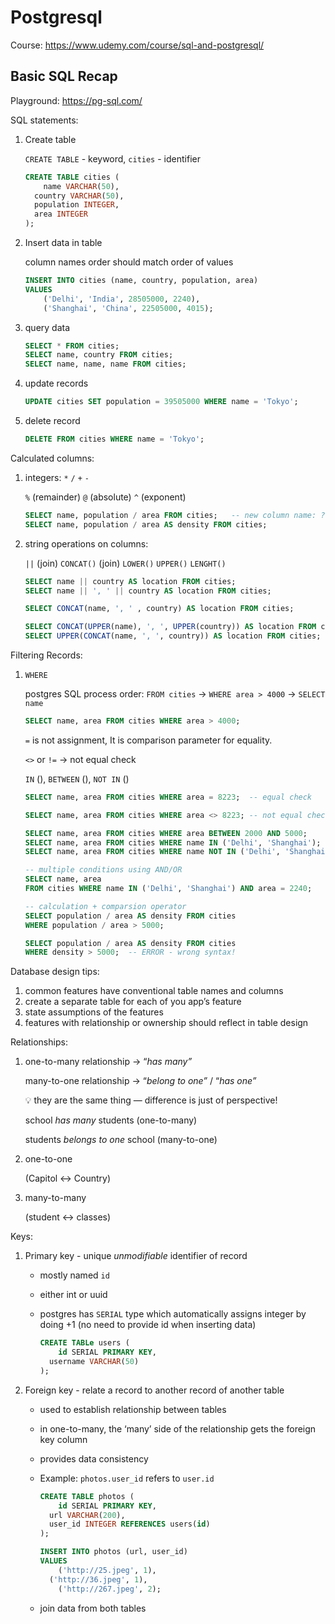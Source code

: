 # Postgresql

Course: https://www.udemy.com/course/sql-and-postgresql/ 

## Basic SQL Recap

Playground: https://pg-sql.com/ 

SQL statements:

1. Create table 
    
    `CREATE TABLE` - keyword, `cities` - identifier 
    
    ```sql
    CREATE TABLE cities (
    	name VARCHAR(50),
      country VARCHAR(50),
      population INTEGER,
      area INTEGER
    );
    ```
    
2. Insert data in table
    
    column names order should match order of values
    
    ```sql
    INSERT INTO cities (name, country, population, area) 
    VALUES 
    	('Delhi', 'India', 28505000, 2240), 
    	('Shanghai', 'China', 22505000, 4015); 
    ```
    
3. query data
    
    ```sql
    SELECT * FROM cities;
    SELECT name, country FROM cities;
    SELECT name, name, name FROM cities;
    ```
    
4. update records
    
    ```sql
    UPDATE cities SET population = 39505000 WHERE name = 'Tokyo';
    ```
    
5. delete record
    
    ```sql
    DELETE FROM cities WHERE name = 'Tokyo';
    ```
    

Calculated columns:  

1. integers: `*`   `/`   `+`   `-`
    
    `%` (remainder) `@` (absolute) `^` (exponent) 
    
    ```sql
    SELECT name, population / area FROM cities;   -- new column name: ?column?
    SELECT name, population / area AS density FROM cities;
    ```
    
2. string operations on columns:
    
    `||`  (join) `CONCAT()` (join) `LOWER()`  `UPPER()` `LENGHT()`
    
    ```sql
    SELECT name || country AS location FROM cities;
    SELECT name || ', ' || country AS location FROM cities;
    
    SELECT CONCAT(name, ', ' , country) AS location FROM cities;
    
    SELECT CONCAT(UPPER(name), ', ', UPPER(country)) AS location FROM cities;
    SELECT UPPER(CONCAT(name, ', ', country)) AS location FROM cities;
    ```
    

Filtering Records:

1. `WHERE` 
    
    postgres SQL process order: `FROM cities` → `WHERE area > 4000` → `SELECT name`
    
    ```sql
    SELECT name, area FROM cities WHERE area > 4000;
    ```
    
    `=` is not assignment, It is comparison parameter for equality.
    
    `<>`  or `!=` → not equal check
    
    `IN`  (), `BETWEEN` (), `NOT IN` ()
    
    ```sql
    SELECT name, area FROM cities WHERE area = 8223;  -- equal check
    
    SELECT name, area FROM cities WHERE area <> 8223; -- not equal check
    
    SELECT name, area FROM cities WHERE area BETWEEN 2000 AND 5000;
    SELECT name, area FROM cities WHERE name IN ('Delhi', 'Shanghai');
    SELECT name, area FROM cities WHERE name NOT IN ('Delhi', 'Shanghai');
    
    -- multiple conditions using AND/OR
    SELECT name, area 
    FROM cities WHERE name IN ('Delhi', 'Shanghai') AND area = 2240;
    
    -- calculation + comparsion operator
    SELECT population / area AS density FROM cities 
    WHERE population / area > 5000;
    
    SELECT population / area AS density FROM cities 
    WHERE density > 5000;  -- ERROR - wrong syntax!
    ```
    

Database design tips:

1. common features have conventional table names and columns 
2. create a separate table for each of you app’s feature
3. state assumptions of the features 
4. features with relationship or ownership should reflect in table design

Relationships:

1. one-to-many relationship → “*has many”*
    
    many-to-one relationship → “*belong to one”* / “*has one”* 
    
    <aside>
    💡 they are the same thing — difference is just of perspective!
    
    school *has many* students (one-to-many) 
    
    students *belongs to one* school (many-to-one)
    
    </aside>
    
2. one-to-one
    
    (Capitol ↔ Country)  
    
3. many-to-many
    
    (student ↔ classes)
    

Keys:

1. Primary key - unique *unmodifiable* identifier of record
    - mostly named `id`
    - either int or uuid
    - postgres has `SERIAL` type which automatically assigns integer by doing +1 (no need to provide id when inserting data)
        
        ```sql
        CREATE TABLe users (
        	id SERIAL PRIMARY KEY,
          username VARCHAR(50)
        );
        ```
        
2. Foreign key - relate a record to another record of another table
    - used to establish relationship between tables
    - in one-to-many, the ‘many’ side of the relationship gets the foreign key column
    - provides data consistency
    - Example: `photos.user_id` refers to `user.id`
        
        ```sql
        CREATE TABLE photos (
        	id SERIAL PRIMARY KEY,
          url VARCHAR(200),
          user_id INTEGER REFERENCES users(id)
        );
        
        INSERT INTO photos (url, user_id) 
        VALUES 
        	('http://25.jpeg', 1),
          ('http://36.jpeg', 1),
        	('http://267.jpeg', 2);
        ```
        
    - join data from both tables